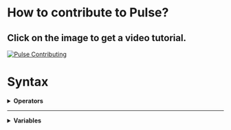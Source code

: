 # How to contribute to Pulse?

## Click on the image to get a video tutorial.

[![Pulse Contributing](https://img.youtube.com/vi/tG_y5o9qkNk/0.jpg)](https://youtu.be/tG_y5o9qkNk)

# Syntax

<details>
  <summary><b>Operators</b></summary>

### Arithmetic operators

1) Addition operator (+):-

```console
1 + 2
```
<b>Result = 3</b>

2) Subtraction operator (-):-

```console
1 - 2
```
<b>Result = -1</b>

3) Multiplication operator (*):-

```console
1 * 2
```
<b>Result = 2</b>

4) Division operator (/):-

```console
1 / 2
```
<b>Result = 0.5</b>

5) Modulo operator (%):-

```console
1 % 2
```
<b>Result = 1</b>

6) Power operator (^):-

```console
2 ^ 3
```
<b>Result = 8</b>
</details>

<hr />

<details>
  <summary><b>Variables</b></summary>

### Declaring a variable

```console
var a
```
<b>Note: Here a is name of variable.</b>

### Initializing a variable

```console
var a = 2
```
<b>Note: Here a is name of variable and it gets a value of 2.</b>

### Assigning value to a variable

```console
a = 3
```
<b>Note: Here a is name of variable, we also assume here that a is declared earler in the code.</b>
</details>
